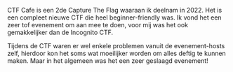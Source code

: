 CTF Cafe is een 2de Capture The Flag waaraan ik deelnam in 2022. Het is een compleet nieuwe CTF die heel beginner-friendly was.
Ik vond het een zeer tof evenement om aan mee te doen, voor mij was het ook gemakkelijker dan de Incognito CTF.

Tijdens de CTF waren er wel enkele problemen vanuit de evenement-hosts zelf, hierdoor kon het soms wat moeilijker worden om alles deftig te kunnen maken.
Maar in het algemeen was het een zeer geslaagd evenement!
